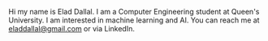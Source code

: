 Hi my name is Elad Dallal.
I am a Computer Engineering student at Queen's University. 
I am interested in machine learning and AI.
You can reach me at eladdallal@gmail.com or via LinkedIn.
